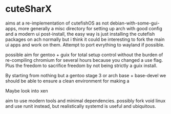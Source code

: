 # cuteSharX
 aims at a re-implementation of cutefishOS as not debian-with-some-gui-apps, more generally a misc directory for setting up arch with good config and a modern ui post-install, the easy way is just installing the cutefish packages on ach normally but i think it could be interesting to fork the main ui apps and work on them. Attempt to port evrything to wayland if possible.
 
 possible aim for gentoo + guix for total setup control without the burden of re-compiling chromium for several hours  because you changed a use flag. Plus the freedom to sacrifice freedom by not being strictly a guix install.
 
 By starting from nothing but a gentoo stage 3 or arch base + base-devel we should be able to ensure a clean environment for making a 
 
 Maybe look into xen
 
 aim to use modern tools and minimal dependencies. possibly fork void linux and use runit instead, but realistically systemd is useful and ubiquitous.
